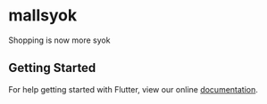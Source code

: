 # mallsyok

Shopping is now more syok

## Getting Started

For help getting started with Flutter, view our online
[documentation](https://flutter.io/).
